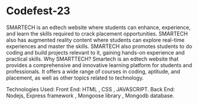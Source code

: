 # Codefest-23

SMARTECH is an edtech website where students can enhance, experience, and learn the skills required to crack placement opportunities. SMARTECH also has augmented reality content where students can explore real-time experiences and master the skills. SMARTECH also promotes students to do coding and build projects relevant to it, gaining hands-on experience and practical skills.
Why SMARTTECH?
Smartech is an edtech website that provides a comprehensive and innovative learning platform for students and professionals. It offers a wide range of courses in coding, aptitude, and placement, as well as other topics related to technology.

Technologies Used:
Front End: HTML , CSS , JAVASCRIPT.
Back End: Nodejs, Express framework , Mongoose library , Mongodb database. 
